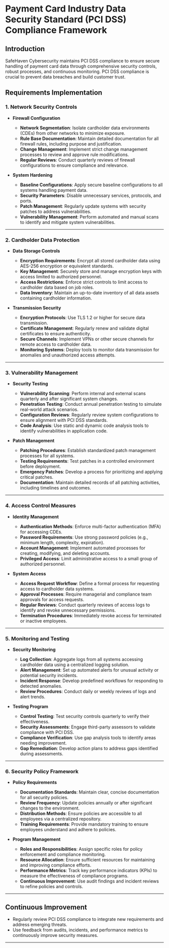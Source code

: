 # Payment Card Industry Data Security Standard (PCI DSS) Compliance Framework

## Introduction
SafeHaven Cybersecurity maintains PCI DSS compliance to ensure secure handling of payment card data through comprehensive security controls, robust processes, and continuous monitoring. PCI DSS compliance is crucial to prevent data breaches and build customer trust.

## Requirements Implementation

### 1. Network Security Controls
- **Firewall Configuration**
  * **Network Segmentation**: Isolate cardholder data environments (CDEs) from other networks to minimize exposure.
  * **Rule Base Documentation**: Maintain detailed documentation for all firewall rules, including purpose and justification.
  * **Change Management**: Implement strict change management processes to review and approve rule modifications.
  * **Regular Reviews**: Conduct quarterly reviews of firewall configurations to ensure compliance and relevance.

- **System Hardening**
  * **Baseline Configurations**: Apply secure baseline configurations to all systems handling payment data.
  * **Security Parameters**: Disable unnecessary services, protocols, and ports.
  * **Patch Management**: Regularly update systems with security patches to address vulnerabilities.
  * **Vulnerability Management**: Perform automated and manual scans to identify and mitigate system vulnerabilities.

---

### 2. Cardholder Data Protection
- **Data Storage Controls**
  * **Encryption Requirements**: Encrypt all stored cardholder data using AES-256 encryption or equivalent standards.
  * **Key Management**: Securely store and manage encryption keys with access limited to authorized personnel.
  * **Access Restrictions**: Enforce strict controls to limit access to cardholder data based on job roles.
  * **Data Inventory**: Maintain an up-to-date inventory of all data assets containing cardholder information.

- **Transmission Security**
  * **Encryption Protocols**: Use TLS 1.2 or higher for secure data transmission.
  * **Certificate Management**: Regularly renew and validate digital certificates to ensure authenticity.
  * **Secure Channels**: Implement VPNs or other secure channels for remote access to cardholder data.
  * **Monitoring Systems**: Deploy tools to monitor data transmission for anomalies and unauthorized access attempts.

---

### 3. Vulnerability Management
- **Security Testing**
  * **Vulnerability Scanning**: Perform internal and external scans quarterly and after significant system changes.
  * **Penetration Testing**: Conduct annual penetration testing to simulate real-world attack scenarios.
  * **Configuration Reviews**: Regularly review system configurations to ensure alignment with PCI DSS standards.
  * **Code Analysis**: Use static and dynamic code analysis tools to identify vulnerabilities in application code.

- **Patch Management**
  * **Patching Procedures**: Establish standardized patch management processes for all systems.
  * **Testing Requirements**: Test patches in a controlled environment before deployment.
  * **Emergency Patches**: Develop a process for prioritizing and applying critical patches.
  * **Documentation**: Maintain detailed records of all patching activities, including timelines and outcomes.

---

### 4. Access Control Measures
- **Identity Management**
  * **Authentication Methods**: Enforce multi-factor authentication (MFA) for accessing CDEs.
  * **Password Requirements**: Use strong password policies (e.g., minimum length, complexity, expiration).
  * **Account Management**: Implement automated processes for creating, modifying, and deleting accounts.
  * **Privileged Access**: Limit administrative access to a small group of authorized personnel.

- **System Access**
  * **Access Request Workflow**: Define a formal process for requesting access to cardholder data systems.
  * **Approval Processes**: Require managerial and compliance team approvals for access requests.
  * **Regular Reviews**: Conduct quarterly reviews of access logs to identify and revoke unnecessary permissions.
  * **Termination Procedures**: Immediately revoke access for terminated or inactive employees.

---

### 5. Monitoring and Testing
- **Security Monitoring**
  * **Log Collection**: Aggregate logs from all systems accessing cardholder data using a centralized logging solution.
  * **Alert Management**: Set up automated alerts for unusual activity or potential security incidents.
  * **Incident Response**: Develop predefined workflows for responding to detected anomalies.
  * **Review Procedures**: Conduct daily or weekly reviews of logs and alert trends.

- **Testing Program**
  * **Control Testing**: Test security controls quarterly to verify their effectiveness.
  * **Security Assessments**: Engage third-party assessors to validate compliance with PCI DSS.
  * **Compliance Verification**: Use gap analysis tools to identify areas needing improvement.
  * **Gap Remediation**: Develop action plans to address gaps identified during assessments.

---

### 6. Security Policy Framework
- **Policy Requirements**
  * **Documentation Standards**: Maintain clear, concise documentation for all security policies.
  * **Review Frequency**: Update policies annually or after significant changes to the environment.
  * **Distribution Methods**: Ensure policies are accessible to all employees via a centralized repository.
  * **Training Requirements**: Provide mandatory training to ensure employees understand and adhere to policies.

- **Program Management**
  * **Roles and Responsibilities**: Assign specific roles for policy enforcement and compliance monitoring.
  * **Resource Allocation**: Ensure sufficient resources for maintaining and improving compliance efforts.
  * **Performance Metrics**: Track key performance indicators (KPIs) to measure the effectiveness of compliance programs.
  * **Continuous Improvement**: Use audit findings and incident reviews to refine policies and controls.

---

## Continuous Improvement
- Regularly review PCI DSS compliance to integrate new requirements and address emerging threats.
- Use feedback from audits, incidents, and performance metrics to continuously improve security measures.

---
